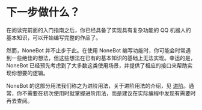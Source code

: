 # 下一步做什么？

在阅读完前面的入门指南之后，你已经具备了实现具有复杂功能的 QQ 机器人的基本知识，可以开始编写完整的作品了。

然而，NoneBot 并不止步于此。在使用 NoneBot 编写功能时，你可能会时常遇到一些绝佳的想法，但这些想法在已有的基本知识的基础上无法实现。幸运的是，NoneBot 已经预先考虑到了大多数这类使用场景，并提供了相应的接口来帮助实现你想要的逻辑。

NoneBot 的这部分用法我们称之为进阶用法，关于进阶用法的介绍，见 [进阶](/advanced/)。通常，你不需要在初次使用时就掌握进阶用法，而是建议在实际编程中发现有需要时再去查阅。
